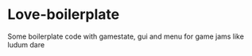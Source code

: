 Love-boilerplate
================

Some boilerplate code with gamestate, gui and menu for game jams like ludum dare